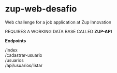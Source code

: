 # zup-web-desafio
Web challenge for a job application at Zup Innovation

REQUIRES A WORKING DATA BASE CALLED **ZUP-API**

**Endpoints**

/index  
/cadastrar-usuario  
/usuarios  
/api/usuarios/listar  
